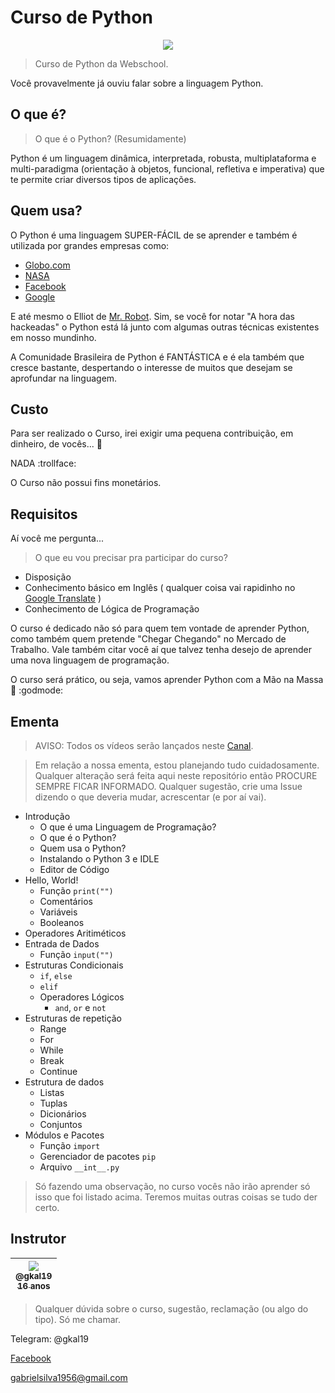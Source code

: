 # Curso de Python

<div style="text-align:center"><img src ="https://i.imgur.com/XkO7Uqo.jpg" /></div>

> Curso de Python da Webschool.

Você provavelmente já ouviu falar sobre a linguagem Python.

## O que é?

> O que é o Python? (Resumidamente)

Python é um linguagem dinâmica, interpretada, robusta, multiplataforma e multi-paradigma (orientação à objetos, funcional, refletiva e imperativa) que te permite criar diversos tipos de aplicações.

## Quem usa?
O Python é uma linguagem SUPER-FÁCIL de se aprender e também é utilizada por grandes empresas como:
- [Globo.com](http://www.globo.com/)
- [NASA](http://www.nasa.gov/)
- [Facebook](http://www.facebook.com)
- [Google](http://www.google.com)

E até mesmo o Elliot de [Mr. Robot](http://www.imdb.com/title/tt4158110/). Sim, se você for notar "A hora das hackeadas" o Python está lá junto com algumas outras técnicas existentes em nosso mundinho.

A Comunidade Brasileira de Python é FANTÁSTICA e é ela também que cresce bastante, despertando o interesse de muitos que desejam se aprofundar na linguagem.

## Custo

Para ser realizado o Curso, irei exigir uma pequena contribuição, em dinheiro, de vocês... :eyes:

NADA :trollface:

O Curso não possui fins monetários.

## Requisitos

Aí você me pergunta...

> O que eu vou precisar pra participar do curso?

- Disposição
- Conhecimento básico em Inglês ( qualquer coisa vai rapidinho no [Google Translate](translate.google.com) )
- Conhecimento de Lógica de Programação

O curso é dedicado não só para quem tem vontade de aprender Python, como também quem pretende "Chegar Chegando" no Mercado de Trabalho. Vale também citar você aí que talvez tenha desejo de aprender uma nova linguagem de programação.

O curso será prático, ou seja, vamos aprender Python com a Mão na Massa :metal: :godmode:  

## Ementa

> AVISO: Todos os vídeos serão lançados neste [Canal](https://www.youtube.com/channel/UCw-10KW4Yjra7DdhgaYKXbA).

> Em relação a nossa ementa, estou planejando tudo cuidadosamente.
Qualquer alteração será feita aqui neste repositório então PROCURE SEMPRE FICAR INFORMADO.
Qualquer sugestão, crie uma Issue dizendo o que deveria mudar, acrescentar (e por aí vai).

- Introdução
	- O que é uma Linguagem de Programação?
	- O que é o Python?
	- Quem usa o Python?
	- Instalando o Python 3 e IDLE
	- Editor de Código
- Hello, World!
	- Função `print("")`
	- Comentários
	- Variáveis
	- Booleanos
- Operadores Aritiméticos
- Entrada de Dados
	- Função `input("")`
- Estruturas Condicionais
	- `if`, `else`
	- `elif`
	- Operadores Lógicos
		- `and`, `or` e `not`
- Estruturas de repetição
	- Range
	- For
	- While
	- Break
	- Continue
- Estrutura de dados
	- Listas
	- Tuplas
	- Dicionários
	- Conjuntos
- Módulos e Pacotes
	- Função `import`
	- Gerenciador de pacotes `pip`
	- Arquivo `__int__.py`

> Só fazendo uma observação, no curso vocês não irão aprender só isso que foi listado acima. Teremos muitas outras coisas se tudo der certo.

## Instrutor

| [<img src="https://avatars0.githubusercontent.com/u/11067705?v=3&s=115"><br><sub>@gkal19</sub><br><sub>16 anos</sub>](https://github.com/gkal19) |
| :---: |

> Qualquer dúvida sobre o curso, sugestão, reclamação (ou algo do tipo). Só me chamar.

Telegram: @gkal19

[Facebook](https://www.facebook.com/gkal19)

[gabrielsilva1956@gmail.com](mailto:gabrielsilva1956@gmail.com)
